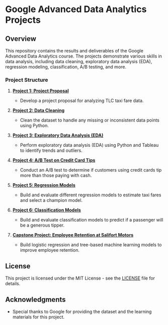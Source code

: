 # Google Advanced Data Analytics Projects

## Overview
This repository contains the results and deliverables of the Google Advanced Data Analytics course. The projects demonstrate various skills in data analysis, including data cleaning, exploratory data analysis (EDA), regression modeling, classification, A/B testing, and more.

### Project Structure
1. **[Project 1: Project Proposal](https://github.com/Vital-Ahishakiye/Google-Advanced-Data-Analytics-Projects-/tree/main/Project-1-Project%20Proposal)**
   - Develop a project proposal for analyzing TLC taxi fare data.
   
2. **[Project 2: Data Cleaning](./Project-2-Data-Cleaning/README.md)**
   - Clean the dataset to handle any missing or inconsistent data points using Python.
   
3. **[Project 3: Exploratory Data Analysis (EDA)](./Project-3-EDA/README.md)**
   - Perform exploratory data analysis (EDA) using Python and Tableau to identify trends and outliers.

4. **[Project 4: A/B Test on Credit Card Tips](./Project-4-AB-Test/README.md)**
   - Conduct an A/B test to determine if customers using credit cards tip more than those paying with cash.

5. **[Project 5: Regression Models](./Project-5-Regression-Models/README.md)**
   - Build and evaluate different regression models to estimate taxi fares and select a champion model.

6. **[Project 6: Classification Models](./Project-6-Classification-Models/README.md)**
   - Build and evaluate classification models to predict if a passenger will be a generous tipper.

7. **[Capstone Project: Employee Retention at Salifort Motors](./Capstone-Project-Employee-Retention/README.md)**
   - Build logistic regression and tree-based machine learning models to improve employee retention.
## License
This project is licensed under the MIT License - see the [LICENSE](LICENSE) file for details.

## Acknowledgments
- Special thanks to Google for providing the dataset and the learning materials for this project.

